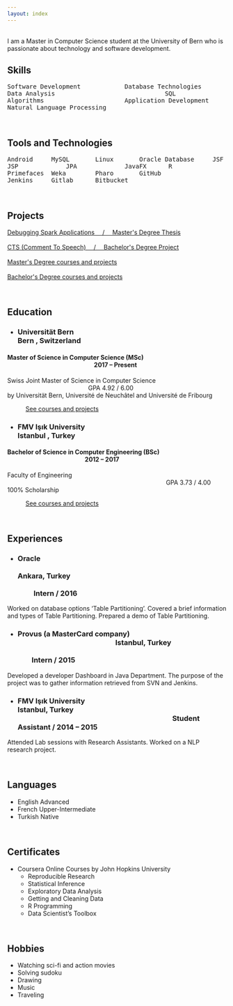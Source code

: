```yaml
---
layout: index
---
```


<br>
I am a Master in Computer Science student at the University of Bern who is passionate about technology and software development.

<br>

## Skills

<pre>
Software Development		    Database Technologies		Data Mining
Data Analysis                              SQL				                Java
Algorithms			            Application Development		Version Control
Natural Language Processing
</pre>

<br>

## Tools and Technologies

<pre>
Android		MySQL		Linux		Oracle Database		JSF
JSP		        JPA		        JavaFX		R			                Python
Primefaces	Weka		Pharo		GitHub		        	SVN
Jenkins		Gitlab		Bitbucket
</pre>

<br>

## Projects

<a href="/master/thesis">Debugging Spark Applications &emsp;/&emsp; Master's Degree Thesis</a>
<br>
<br>
<a href="/bachelor/project">CTS (Comment To Speech) &emsp;/&emsp; Bachelor's Degree Project</a>
<br>
<br>
<a href="/master/courses">Master's Degree courses and projects</a>
<br>
<br>
<a href="/bachelor/courses">Bachelor's Degree courses and projects</a>

<br>

## Education

- ### Universität Bern &emsp;&emsp;&emsp;&emsp;&emsp;&emsp;&emsp;&emsp;&emsp;&emsp;&emsp;&emsp;&emsp;&emsp;&emsp;&emsp;&emsp;&emsp;&emsp;&emsp; Bern , Switzerland
#### Master of Science in Computer Science (MSc) &emsp;&emsp;&emsp;&emsp;&emsp;&emsp;&emsp;&emsp;&emsp;&emsp;&emsp;&emsp;&emsp;&emsp; 2017 – Present
Swiss Joint Master of Science in Computer Science &emsp;&emsp;&emsp;&emsp;&emsp;&emsp;&emsp;&emsp;&emsp;&emsp;&emsp;&emsp;&emsp; GPA 4.92 / 6.00 
<br>
by Universität Bern, Université de Neuchâtel and Université de Fribourg

&emsp;&emsp;&emsp;<a href="/master/courses">See courses and projects</a>

- ### FMV Işık University &emsp;&emsp;&emsp;&emsp;&emsp;&emsp;&emsp;&emsp;&emsp;&emsp;&emsp;&emsp;&emsp;&emsp;&emsp;&emsp;&emsp;&emsp;&emsp;&ensp; Istanbul , Turkey
#### Bachelor of Science in Computer Engineering (BSc) &emsp;&emsp;&emsp;&emsp;&emsp;&emsp;&emsp;&emsp;&emsp;&emsp;&emsp;&emsp;&ensp; 2012 – 2017
Faculty of Engineering &emsp;&emsp;&emsp;&emsp;&emsp;&emsp;&emsp;&emsp;&emsp;&emsp;&emsp;&emsp;&emsp;&emsp;&emsp;&emsp;&emsp;&emsp;&emsp;&emsp;&emsp;&emsp;&emsp;&emsp;&emsp;&ensp;&nbsp; GPA 3.73 / 4.00 
<br>
100% Scholarship

&emsp;&emsp;&emsp;<a href="/bachelor/courses">See courses and projects</a>

<br>

## Experiences

- ### Oracle &emsp;&emsp;&emsp;&emsp;&emsp;&emsp;&emsp;&emsp;&emsp;&emsp;&emsp;&emsp;&emsp;&emsp;&emsp;&emsp;&emsp;&emsp;&emsp;&emsp;&emsp;&emsp;&emsp;&emsp;&emsp;&emsp;&nbsp; Ankara, Turkey &emsp;&emsp;&emsp;&emsp;&emsp;&emsp;&emsp;&emsp;&emsp;&emsp;&emsp;&emsp;&emsp;&emsp;&emsp;&emsp;&emsp;&emsp;&emsp;&emsp;&emsp;&emsp;&emsp;&emsp;&emsp;&emsp;&emsp;&emsp;&emsp;&emsp;&emsp; Intern / 2016
Worked on database options ‘Table Partitioning’. Covered a brief information and types of Table Partitioning. Prepared a demo of Table Partitioning.

- ### Provus (a MasterCard company) &emsp;&emsp;&emsp;&emsp;&emsp;&emsp;&emsp;&emsp;&emsp;&emsp;&emsp;&emsp;&emsp;&ensp; Istanbul, Turkey &emsp;&emsp;&emsp;&emsp;&emsp;&emsp;&emsp;&emsp;&emsp;&emsp;&emsp;&emsp;&emsp;&emsp;&emsp;&emsp;&emsp;&emsp;&emsp;&emsp;&emsp;&emsp;&emsp;&emsp;&emsp;&emsp;&emsp;&emsp;&emsp;&emsp;&ensp;&nbsp; Intern / 2015
Developed a developer Dashboard in Java Department. The purpose of the project was to gather information retrieved from SVN and Jenkins.

- ### FMV Işık University &emsp;&emsp;&emsp;&emsp;&emsp;&emsp;&emsp;&emsp;&emsp;&emsp;&emsp;&emsp;&emsp;&emsp;&emsp;&emsp;&emsp;&emsp;&emsp;&ensp; Istanbul, Turkey &emsp;&emsp;&emsp;&emsp;&emsp;&emsp;&emsp;&emsp;&emsp;&emsp;&emsp;&emsp;&emsp;&emsp;&emsp;&emsp;&emsp;&emsp;&emsp;&emsp;&emsp;&ensp; Student Assistant / 2014 – 2015
Attended Lab sessions with Research Assistants. Worked on a NLP research project.

<br>

## Languages
- English Advanced
- French Upper-Intermediate
- Turkish Native

<br>

## Certificates
- Coursera Online Courses by John Hopkins University
  - Reproducible Research
  - Statistical Inference
  - Exploratory Data Analysis
  - Getting and Cleaning Data
  - R Programming
  - Data Scientist’s Toolbox 

<br>

## Hobbies
- Watching sci-fi and action movies
- Solving sudoku
- Drawing
- Music
- Traveling